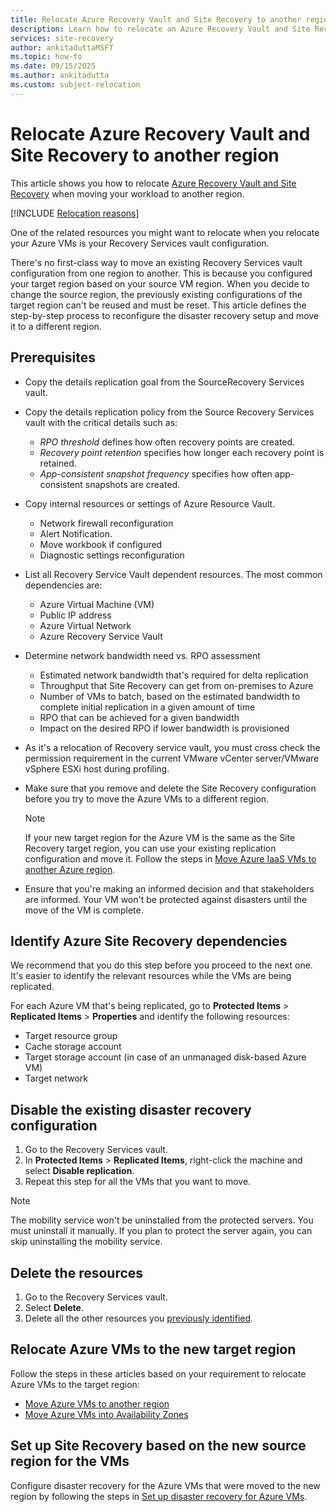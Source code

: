 ```yaml
---
title: Relocate Azure Recovery Vault and Site Recovery to another region
description: Learn how to relocate an Azure Recovery Vault and Site Recovery to a new region
services: site-recovery
author: ankitaduttaMSFT
ms.topic: how-to
ms.date: 09/15/2025
ms.author: ankitadutta
ms.custom: subject-relocation
---
```


# Relocate Azure Recovery Vault and Site Recovery to another region

This article shows you how to relocate [Azure Recovery Vault and Site Recovery](../../../site-recovery/site-recovery-overview.md) when moving your workload to another region.

[!INCLUDE [Relocation reasons](includes/service-relocation-reason-include.md)]

One of the related resources you might want to relocate when you relocate your Azure VMs is your Recovery Services vault configuration.

There's no first-class way to move an existing Recovery Services vault configuration from one region to another. This is because you configured your target region based on your source VM region. When you decide to change the source region, the previously existing configurations of the target region can't be reused and must be reset. This article defines the step-by-step process to reconfigure the disaster recovery setup and move it to a different region.

## Prerequisites

- Copy the details replication goal from the SourceRecovery Services vault.
- Copy the details replication policy from the Source Recovery Services vault with the critical details such as:

  - *RPO threshold* defines how often recovery points are created.
  - *Recovery point retention* specifies how longer each recovery point is retained.
  - *App-consistent snapshot frequency* specifies how often app-consistent snapshots are created.

- Copy internal resources or settings of Azure Resource Vault.

  - Network firewall reconfiguration
  - Alert Notification.
  - Move workbook if configured
  - Diagnostic settings reconfiguration

- List all Recovery Service Vault dependent resources. The most common dependencies are:

  - Azure Virtual Machine (VM)
  - Public IP address
  - Azure Virtual Network
  - Azure Recovery Service Vault

- Determine network bandwidth need vs. RPO assessment

  - Estimated network bandwidth that's required for delta replication
  - Throughput that Site Recovery can get from on-premises to Azure
  - Number of VMs to batch, based on the estimated bandwidth to complete initial replication in a given amount of time
  - RPO that can be achieved for a given bandwidth
  - Impact on the desired RPO if lower bandwidth is provisioned

- As it's a relocation of Recovery service vault, you must cross check the permission requirement in the current VMware vCenter server/VMware vSphere ESXi host during profiling.
- Make sure that you remove and delete the Site Recovery configuration before you try to move the Azure VMs to a different region.

  > [!NOTE]
  > If your new target region for the Azure VM is the same as the Site Recovery target region, you can use your existing replication configuration and move it. Follow the steps in [Move Azure IaaS VMs to another Azure region](../../../site-recovery/azure-to-azure-tutorial-migrate.md).

- Ensure that you're making an informed decision and that stakeholders are informed. Your VM won't be protected against disasters until the move of the VM is complete.

## Identify Azure Site Recovery dependencies

We recommend that you do this step before you proceed to the next one. It's easier to identify the relevant resources while the VMs are being replicated.

For each Azure VM that's being replicated, go to **Protected Items** > **Replicated Items** > **Properties** and identify the following resources:

- Target resource group
- Cache storage account
- Target storage account (in case of an unmanaged disk-based Azure VM)
- Target network

## Disable the existing disaster recovery configuration

1. Go to the Recovery Services vault.
1. In **Protected Items** > **Replicated Items**, right-click the machine and select **Disable replication**.
1. Repeat this step for all the VMs that you want to move.

> [!NOTE]
> The mobility service won't be uninstalled from the protected servers. You must uninstall it manually. If you plan to protect the server again, you can skip uninstalling the mobility service.

## Delete the resources

1. Go to the Recovery Services vault.
1. Select **Delete**.
1. Delete all the other resources you [previously identified](#identify-azure-site-recovery-dependencies).

## Relocate Azure VMs to the new target region

Follow the steps in these articles based on your requirement to relocate Azure VMs to the target region:

- [Move Azure VMs to another region](../../../site-recovery/azure-to-azure-tutorial-migrate.md)
- [Move Azure VMs into Availability Zones](../../../site-recovery/move-azure-VMs-AVset-Azone.md)

## Set up Site Recovery based on the new source region for the VMs

Configure disaster recovery for the Azure VMs that were moved to the new region by following the steps in [Set up disaster recovery for Azure VMs](../../../site-recovery/azure-to-azure-tutorial-enable-replication.md).

